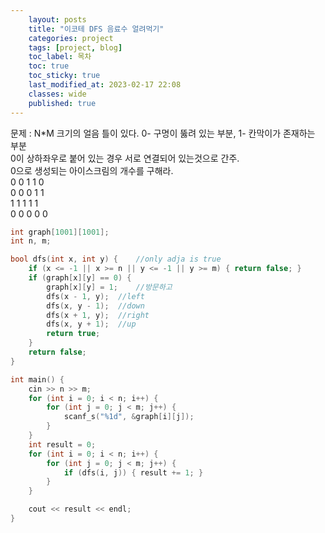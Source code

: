 ```yaml
---
    layout: posts
    title: "이코테 DFS 음료수 얼려먹기"
    categories: project
    tags: [project, blog]
    toc_label: 목차
    toc: true
    toc_sticky: true
    last_modified_at: 2023-02-17 22:08
    classes: wide
    published: true
---
```


문제 : N*M 크기의 얼음 틀이 있다. 0- 구명이 뚫려 있는 부분, 1- 칸막이가 존재하는 부분  
0이 상하좌우로 붙어 있는 경우 서로 연결되어 있는것으로 간주.  
0으로 생성되는 아이스크림의 개수를 구해라.  
0 0 1 1 0  
0 0 0 1 1  
1 1 1 1 1  
0 0 0 0 0  


```cpp
int graph[1001][1001];
int n, m;

bool dfs(int x, int y) {    //only adja is true
    if (x <= -1 || x >= n || y <= -1 || y >= m) { return false; }
    if (graph[x][y] == 0) {
        graph[x][y] = 1;    //방문하고
        dfs(x - 1, y);  //left
        dfs(x, y - 1);  //down
        dfs(x + 1, y);  //right
        dfs(x, y + 1);  //up
        return true;
    }
    return false;
}

int main() {
    cin >> n >> m;
    for (int i = 0; i < n; i++) {
        for (int j = 0; j < m; j++) {
            scanf_s("%1d", &graph[i][j]);
        }
    }
    int result = 0;
    for (int i = 0; i < n; i++) {
        for (int j = 0; j < m; j++) {
            if (dfs(i, j)) { result += 1; }
        }
    }

    cout << result << endl;
}
```

